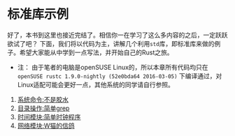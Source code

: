 # 标准库示例

好了，本书到这里也接近完结了。相信你一在学习了这么多内容的之后，一定跃跃欲试了吧？
下面，我们将以代码为主，讲解几个利用`std`库，即标准库来做的例子。希望大家能从中学到一点写法，并开始自己的Rust之旅。

* 注： 由于笔者的电脑是openSUSE Linux的，所以本章所有代码均只在 `openSUSE rustc 1.9.0-nightly (52e0bda64 2016-03-05)` 下编译通过，对Linux适配可能会更好一点，其他系统的同学请自行参照。

1. [系统命令:不是胶水](34-std/34-01-process.md)
2. [目录操作:简单grep](34-std/34-02-fs-and-path.md)
3. [时间模块:简单时钟程序](34-std/34-03-time.md)
4. [网络模块:W猫的信鸽](34-std/34-04-net.md)
